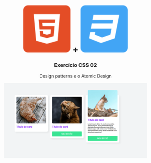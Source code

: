 <h1 align="center">
  <img alt="Design patterns e o Atomic Design" src=".github/html5.svg" width="150px" /> + 
  <img alt="Design patterns e o Atomic Design" src=".github/css3.svg" width="150px" />
</h1>

<h3 align="center">
  Exercício CSS 02
</h3>

<p align="center">Design patterns e o Atomic Design</p>

<p align="center">
  <img alt="Front-end" src=".github/page.png" width="90%">
</p>
